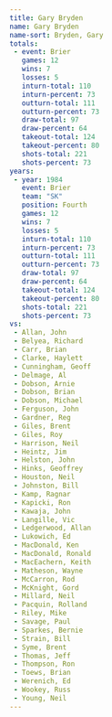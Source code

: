 ```yaml
---
title: Gary Bryden
name: Gary Bryden
name-sort: Bryden, Gary
totals:
 - event: Brier
   games: 12
   wins: 7
   losses: 5
   inturn-total: 110
   inturn-percent: 73
   outturn-total: 111
   outturn-percent: 73
   draw-total: 97
   draw-percent: 64
   takeout-total: 124
   takeout-percent: 80
   shots-total: 221
   shots-percent: 73
years:
 - year: 1984
   event: Brier
   team: "SK"
   position: Fourth
   games: 12
   wins: 7
   losses: 5
   inturn-total: 110
   inturn-percent: 73
   outturn-total: 111
   outturn-percent: 73
   draw-total: 97
   draw-percent: 64
   takeout-total: 124
   takeout-percent: 80
   shots-total: 221
   shots-percent: 73
vs:
 - Allan, John
 - Belyea, Richard
 - Carr, Brian
 - Clarke, Haylett
 - Cunningham, Geoff
 - Delmage, Al
 - Dobson, Arnie
 - Dobson, Brian
 - Dobson, Michael
 - Ferguson, John
 - Gardner, Reg
 - Giles, Brent
 - Giles, Roy
 - Harrison, Neil
 - Heintz, Jim
 - Helston, John
 - Hinks, Geoffrey
 - Houston, Neil
 - Johnston, Bill
 - Kamp, Ragnar
 - Kapicki, Ron
 - Kawaja, John
 - Langille, Vic
 - Ledgerwood, Allan
 - Lukowich, Ed
 - MacDonald, Ken
 - MacDonald, Ronald
 - MacEachern, Keith
 - Matheson, Wayne
 - McCarron, Rod
 - McKnight, Gord
 - Millard, Neil
 - Pacquin, Rolland
 - Riley, Mike
 - Savage, Paul
 - Sparkes, Bernie
 - Strain, Bill
 - Syme, Brent
 - Thomas, Jeff
 - Thompson, Ron
 - Toews, Brian
 - Werenich, Ed
 - Wookey, Russ
 - Young, Neil
---
```

